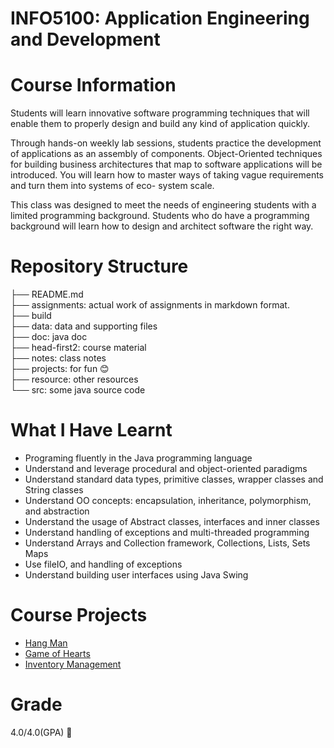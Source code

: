 # INFO5100: Application Engineering and Development

# Course Information

Students will learn innovative software programming techniques that will enable them to properly design and build any kind of application quickly. 

Through hands-on weekly lab sessions, students practice the development of applications as an assembly of components. Object-Oriented techniques for building business architectures that map to software applications will be introduced. You will learn how to master ways of taking vague requirements and turn them into systems of eco- system scale. 

This class was designed to meet the needs of engineering students with a limited programming background. Students who do have a programming background will learn how to design and architect software the right way.

# Repository Structure
├── README.md  
├── assignments: actual work of assignments in markdown format.  
├── build  
├── data: data and supporting files  
├── doc: java doc  
├── head-first2: course material  
├── notes: class notes  
├── projects: for fun 😊   
├── resource: other resources  
└── src: some java source code  


# What I Have Learnt
- Programing fluently in the Java programming language
- Understand and leverage procedural and object-oriented paradigms
- Understand standard data types, primitive classes, wrapper classes and String classes
- Understand OO concepts: encapsulation, inheritance, polymorphism, and abstraction
- Understand the usage of Abstract classes, interfaces and inner classes
- Understand handling of exceptions and multi-threaded programming
- Understand Arrays and Collection framework, Collections, Lists, Sets Maps
- Use fileIO, and handling of exceptions
- Understand building user interfaces using Java Swing

# Course Projects
- [Hang Man](/projects/hang-man)
- [Game of Hearts](/projects/game-of-hearts)
- [Inventory Management](/projects/inventory-management/)  

# Grade
4.0/4.0(GPA) 💯
